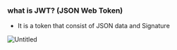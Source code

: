 ### what is JWT? (JSON Web Token)
- It is a token that consist of JSON data and Signature

![Untitled](https://user-images.githubusercontent.com/106370886/212877490-47c85053-0b38-43cf-9d26-21aed3ac3cbe.jpg)
